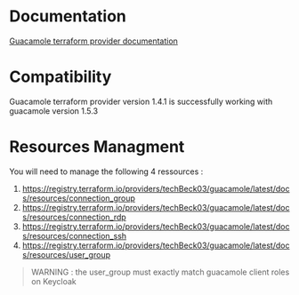 
# Documentation

[Guacamole terraform provider documentation](https://registry.terraform.io/providers/techBeck03/guacamole/latest/docs)

# Compatibility

Guacamole terraform provider version 1.4.1 is successfully working with guacamole version 1.5.3

# Resources Managment

You will need to manage the following 4 ressources :
1. https://registry.terraform.io/providers/techBeck03/guacamole/latest/docs/resources/connection_group
2. https://registry.terraform.io/providers/techBeck03/guacamole/latest/docs/resources/connection_rdp
3. https://registry.terraform.io/providers/techBeck03/guacamole/latest/docs/resources/connection_ssh
4. https://registry.terraform.io/providers/techBeck03/guacamole/latest/docs/resources/user_group

> WARNING : the user_group must exactly match guacamole client roles on Keycloak